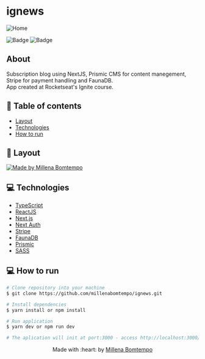 # ignews
![Home](https://user-images.githubusercontent.com/47898033/179366656-0203f8b5-0d9b-4387-ab91-225675f6a614.png)

![Badge](https://img.shields.io/badge/since-2022-blue?style=flat-square)
![Badge](https://img.shields.io/badge/status-finalizado-green?style=flat-square)

## About
Subscription blog using NextJS, Prismic CMS for content manegement, Stripe for payment handling and FaunaDB.  
App created at Rocketseat's Ignite course.

## :pushpin: Table of contents

- [Layout](#art-layout)
- [Technologies](#computer-technologies)
- [How to run](#construction_worker-how-to-run)

## :art: Layout

<a href="https://www.figma.com/file/rwhy6UT16XwOdIhzGGg56M/ig.news-(Copy)?node-id=1%3A2">
  <img alt="Made by Millena Bomtempo" src="https://img.shields.io/badge/layout-figma-green?style=flat-square">
</a>

## :computer: Technologies
- [TypeScript](https://www.typescriptlang.org/)
- [ReactJS](https://pt-br.reactjs.org/)
- [Next.js](https://nextjs.org/)
- [Next Auth](https://next-auth.js.org/)
- [Stripe](https://stripe.com/br)
- [FaunaDB](https://fauna.com/)
- [Prismic](https://prismic.io/)
- [SASS](https://sass-lang.com/)

## :computer: How to run

```bash
# Clone repository into your machine
$ git clone https://github.com/millenabomtempo/ignews.git

# Install dependencies
$ yarn install or npm install

# Run application
$ yarn dev or npm run dev

# The aplication will init at port:3000 - access http://localhost:3000/
```

<p align="center"> Made with :heart: by <a href="https://github.com/millenabomtempo">Millena Bomtempo</a></p>
